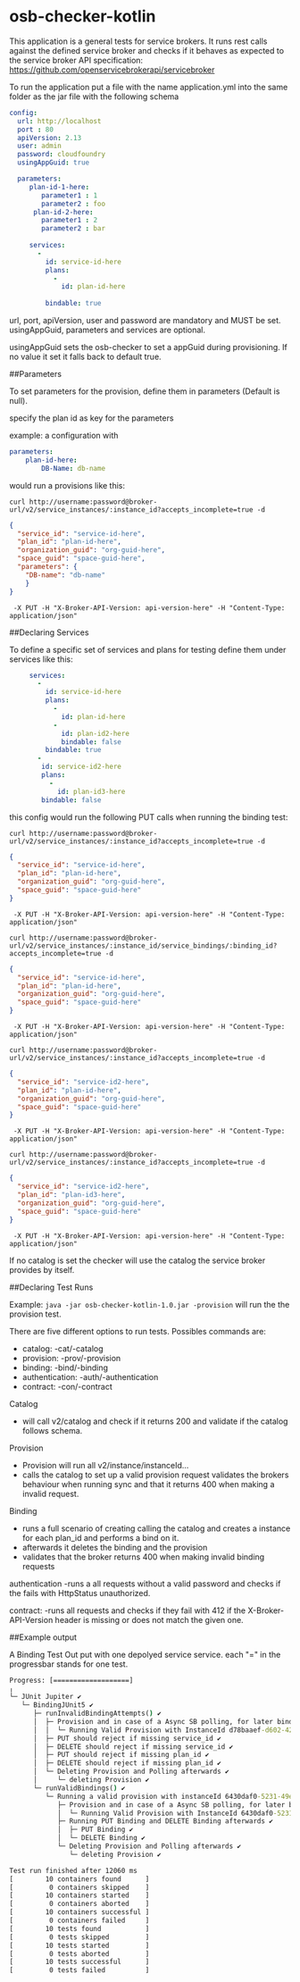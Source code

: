 # osb-checker-kotlin

This application is a general tests for service brokers. It runs rest calls against the defined service broker and checks if it
behaves as expected to the service broker API specification: https://github.com/openservicebrokerapi/servicebroker

To run the application put a file with the name application.yml into the same folder as the jar file with the following schema

```yaml
config:
  url: http://localhost
  port : 80
  apiVersion: 2.13
  user: admin
  password: cloudfoundry
  usingAppGuid: true

  parameters:
     plan-id-1-here:
        parameter1 : 1
        parameter2 : foo
      plan-id-2-here:
        parameter1 : 2
        parameter2 : bar
        
     services:
       -
         id: service-id-here
         plans:
           -
             id: plan-id-here
   
         bindable: true     
```

url, port, apiVersion, user and password are mandatory and MUST be set.
usingAppGuid, parameters and services are optional.

usingAppGuid sets the osb-checker to set a appGuid during provisioning. If no value it set it falls back to default true.

##Parameters

To set parameters for the provision, define them in parameters (Default is null).

specify the plan id as key for the parameters

example: a configuration with 

```yaml
parameters:
    plan-id-here:
        DB-Name: db-name
```

would run a provisions like this:

  `curl http://username:password@broker-url/v2/service_instances/:instance_id?accepts_incomplete=true -d `
```json
{
  "service_id": "service-id-here",
  "plan_id": "plan-id-here",
  "organization_guid": "org-guid-here",
  "space_guid": "space-guid-here",
  "parameters": {
    "DB-name": "db-name"
    }
}
```
` -X PUT -H "X-Broker-API-Version: api-version-here" -H "Content-Type: application/json"`

##Declaring Services

To define a specific set of services and plans for testing define them under services like this:

```yaml
     services:
       -
         id: service-id-here
         plans:
           -
             id: plan-id-here
           -
             id: plan-id2-here
             bindable: false
         bindable: true     
       -
        id: service-id2-here
        plans:
          -
            id: plan-id3-here
        bindable: false   
```

this config would run the following PUT calls when running the binding test:

`curl http://username:password@broker-url/v2/service_instances/:instance_id?accepts_incomplete=true -d `
```json
{
  "service_id": "service-id-here",
  "plan_id": "plan-id-here",
  "organization_guid": "org-guid-here",
  "space_guid": "space-guid-here"
}
```
` -X PUT -H "X-Broker-API-Version: api-version-here" -H "Content-Type: application/json"`

`curl http://username:password@broker-url/v2/service_instances/:instance_id/service_bindings/:binding_id?accepts_incomplete=true -d `
```json
{
  "service_id": "service-id-here",
  "plan_id": "plan-id-here",
  "organization_guid": "org-guid-here",
  "space_guid": "space-guid-here"
}
```
` -X PUT -H "X-Broker-API-Version: api-version-here" -H "Content-Type: application/json"`

`curl http://username:password@broker-url/v2/service_instances/:instance_id?accepts_incomplete=true -d `
```json
{
  "service_id": "service-id2-here",
  "plan_id": "plan-id-here",
  "organization_guid": "org-guid-here",
  "space_guid": "space-guid-here"
}
```
` -X PUT -H "X-Broker-API-Version: api-version-here" -H "Content-Type: application/json"`


`curl http://username:password@broker-url/v2/service_instances/:instance_id?accepts_incomplete=true -d `
```json
{
  "service_id": "service-id2-here",
  "plan_id": "plan-id3-here",
  "organization_guid": "org-guid-here",
  "space_guid": "space-guid-here"
}
```
` -X PUT -H "X-Broker-API-Version: api-version-here" -H "Content-Type: application/json"`

If no catalog is set the checker will use the catalog the service broker provides by itself.

##Declaring Test Runs

Example: `java -jar osb-checker-kotlin-1.0.jar -provision`
will run the the provision test.


There are five different options to run tests. Possibles commands are:

* catalog: -cat/-catalog
* provision: -prov/-provision
* binding: -bind/-binding
* authentication: -auth/-authentication
* contract: -con/-contract

Catalog
- will call v2/catalog and check if it returns 200 and validate if the catalog follows schema.

Provision
- Provision will run all v2/instance/instanceId...
- calls the catalog to set up a valid provision request
  validates the brokers behaviour when running sync and that it returns 400 when making a invalid request.
 
Binding
- runs a full scenario of  creating calling the catalog and creates a instance for each plan_id and performs a bind on it.
- afterwards it deletes the binding and the provision
- validates that the broker returns 400 when making invalid binding requests

authentication
-runs a all requests without a valid password and checks if the fails with HttpStatus unauthorized.

contract: 
-runs all requests and checks if they fail with 412 if the X-Broker-API-Version header is missing or does not match the given one.

##Example output

A Binding Test Out put with one depolyed service service. each "=" in the progressbar stands for one test.


```cmd
Progress: [===================]
╷
└─ JUnit Jupiter ✔
   └─ BindingJUnit5 ✔
      ├─ runInvalidBindingAttempts() ✔
      │  ├─ Provision and in case of a Async SB polling, for later binding ✔
      │  │  └─ Running Valid Provision with InstanceId d78baaef-d602-4222-b9f5-c0dd74198560 ✔
      │  ├─ PUT should reject if missing service_id ✔
      │  ├─ DELETE should reject if missing service_id ✔
      │  ├─ PUT should reject if missing plan_id ✔
      │  ├─ DELETE should reject if missing plan_id ✔
      │  └─ Deleting Provision and Polling afterwards ✔
      │     └─ deleting Provision ✔
      └─ runValidBindings() ✔
         └─ Running a valid provision with instanceId 6430daf0-5231-49e6-a9d9-58f6625d3813 and if it is bindable a valid binding with bindingId 77fc6c32-b23a-4577-b24e-8f3347eb21c7 ✔
            ├─ Provision and in case of a Async SB polling, for later binding ✔
            │  └─ Running Valid Provision with InstanceId 6430daf0-5231-49e6-a9d9-58f6625d3813 ✔
            ├─ Running PUT Binding and DELETE Binding afterwards ✔
            │  ├─ PUT Binding ✔
            │  └─ DELETE Binding ✔
            └─ Deleting Provision and Polling afterwards ✔
               └─ deleting Provision ✔

Test run finished after 12060 ms
[        10 containers found      ]
[         0 containers skipped    ]
[        10 containers started    ]
[         0 containers aborted    ]
[        10 containers successful ]
[         0 containers failed     ]
[        10 tests found           ]
[         0 tests skipped         ]
[        10 tests started         ]
[         0 tests aborted         ]
[        10 tests successful      ]
[         0 tests failed          ]
```